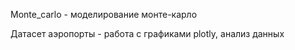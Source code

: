 Monte_carlo - моделирование монте-карло 

Датасет аэропорты - работа с графиками plotly, анализ данных 

